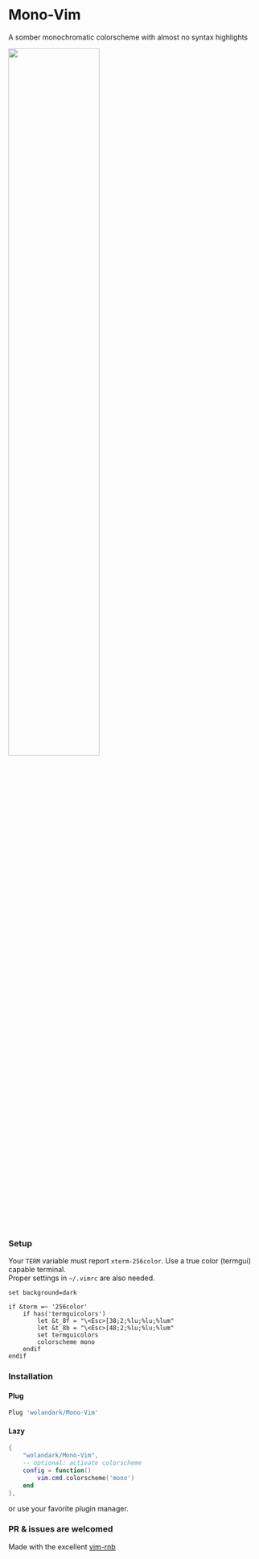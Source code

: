 # Mono-Vim
A somber monochromatic colorscheme with almost no syntax highlights

<div>
	<img src="https://github.com/wolandark/Vim-Mono/assets/107309764/dbf1bac3-3998-46ba-8fb5-f9ac085f3153" style="width:60%">
</div>

### Setup
Your `TERM` variable must report `xterm-256color`. Use a true color (termgui) capable terminal. <br>
Proper settings in `~/.vimrc` are also needed.

``` vim
set background=dark

if &term =~ '256color'
	if has('termguicolors')
		let &t_8f = "\<Esc>[38;2;%lu;%lu;%lum"
		let &t_8b = "\<Esc>[48;2;%lu;%lu;%lum"
		set termguicolors
		colorscheme mono
	endif
endif
```

### Installation
#### Plug
``` lua
Plug 'wolandark/Mono-Vim'
```
#### Lazy
``` lua
{
	"wolandark/Mono-Vim",
	-- optional: activate colorscheme
	config = function()
		vim.cmd.colorscheme('mono')
	end
},

```
or use your favorite plugin manager.

### PR & issues are welcomed

Made with the excellent [vim-rnb](https://github.com/romainl/vim-rnb)
